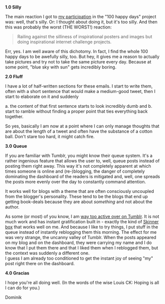 **1.0 Silly**
 
The main reaction I got to [my participation](http://irregularity.co/8-grumpy-old-man/) in the "100 happy days" project was: well, that's silly. Or: I thought about doing it, but it's too silly. And then this was probably the worst (THE WORST!) reaction:
 
> Railing against the silliness of inspirational posters and images but doing inspirational internet challenge projects.
 
Err, yes. I am well aware of this dichotomy. In fact, I find the whole 100 happy days to be awefully silly, too. But hey, it gives me a reason to actually take pictures and try not to take the same picture every day. Because at some point, "blue sky with sun" gets incredibly boring.
 
**2.0 Fluff**
 
I have a lot of half-written sections for these emails. I start to write them, often with a short sentence that would make a medium-good tweet, then I start to elaborate on it and suddenly
 
a. the content of that first sentence starts to look incredibly dumb and
b. start to ramble without finding a proper point that ties everything back together.
 
So yes, basically I am now at a point where I can only manage thoughts that are about the length of a tweet and often have the substance of a cotton ball. Don't stare too hard, it might catch fire.
 
**3.0 Queue**
 
If you are familiar with Tumblr, you might know their queue system. It's a rather ingenious feature that allows the user to, well, queue posts instead of posting them right away. This way it's not completely apparent at which times someone is online and (re-)blogging, the danger of completely dominating the dashboard of the readers is mitigated and, well, one spreads the posts more evenly over the day to constantly command attention.
 
It works well for blogs with a theme that are often consciously uncoupled from the blogger's personality. These tend to be the blogs that end up getting book-deals because they are about *something* and not about the author.
 
As some (or most) of you know, I am [way too active over on Tumblr](http://solipsism.eu). It is not much work and has instant gratification built in - exactly the kind of [Skinner box](http://en.wikipedia.org/wiki/Skinner_box) that works well on me. And because I like to try things, I put stuff in the queue instead of instantly reblogging them this morning. The effect for me was very strange, the uncanny valley of Tumblr. When the posts appeared on my blog and on the dashboard, they were carrying my name and I do know that I put them there and that I liked them when I reblogged them, but the context was suddenly a different one.  
I guess I am already too conditioned to get the instant joy of seeing "my" post right there on the dashboard.
 
**4.0 Gracias**
 
I hope you're all doing well. (In the words of the wise Louis CK: Hoping is all I can do for you.)
 
Dominik